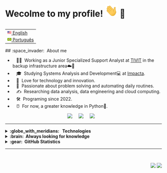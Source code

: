 # Wecolme to my profile! <img src="images/wave.gif" width="40" height="40"> 🎉

<table align="right">
 <tr><td><a href="README.md"><img src="images/us-flag.png" height="13"> English</a></td></tr>
 <tr><td><a href="README_pt.md"><img src="images/br-flag.png" height="13"> Português</a></td></tr>
</table>
<br>
<hr/>
## :space_invader: &nbsp;About me

- &nbsp;&nbsp;&nbsp;:technologist: &nbsp;Working as a Junior Specialized Support Analyst at [TIVIT](https://tivit.com) in the backup infrastructure area☁️💾
- &nbsp;&nbsp;&nbsp;🎓 &nbsp;Studying Systems Analysis and Development💻 at [Impacta](https://www.impacta.edu.br).
- &nbsp;&nbsp;&nbsp;:seedling: &nbsp;Love for technology and innovation.
- &nbsp;&nbsp;&nbsp;:heartbeat: &nbsp;Passionate about problem solving and automating daily routines.
- &nbsp;&nbsp;&nbsp;:writing_hand: &nbsp;Researching data analysis, data engineering and cloud computing.
- &nbsp;&nbsp;&nbsp;:hammer_and_wrench: &nbsp;Programing since 2022.
- &nbsp;&nbsp;&nbsp;⏰ &nbsp;For now, a greater knowledge in Python🐍.



<!-- REDES SOCIAIS -->
<p align="center">
  <a href="mailto:matheusrodrigueslima70@gmail.com" target="_blank"><img src="https://play-lh.googleusercontent.com/D1Dz2BjPYev_oyksKXsdtAS66a_2Ql-sklpzTnwR9lqnDG_P5lAJEtfR70FudJ0XMA=s48-rw" style='width: 28px' target="_blank"></a>&nbsp;&nbsp;&nbsp;&nbsp;
  <a href="https://www.instagram.com/math_rodrigues23/"><img src="https://img.shields.io/badge/instagram-%23dc2743.svg?&style=for-the-badge&logo=instagram&logoColor=white" /></a>&nbsp;&nbsp;&nbsp;&nbsp;
  <a href="https://www.linkedin.com/in/matheus-rodrigues-309b6921a/"><img src="https://img.shields.io/badge/linkedin-%230077B5.svg?&style=for-the-badge&logo=linkedin&logoColor=white" /></a>&nbsp;&nbsp;&nbsp;&nbsp;
</p>

<hr/>

<details>
  <summary><b>:globe_with_meridians: &nbsp; Technologies</b></summary>
  <br/>

![HTML5](https://img.shields.io/badge/HTML5-E34F26.svg?&style=flat&logo=html5&logoColor=white)&nbsp;
![CSS3](https://img.shields.io/badge/CSS3-%231572B6.svg?&style=flat&logo=css3&logoColor=white)&nbsp;
![Git](https://img.shields.io/badge/GIT-%23F05033.svg?&style=flat&logo=git&logoColor=white)&nbsp;
![GitHub](https://img.shields.io/badge/GITHUB-%23121011.svg?&style=flat&logo=github&logoColor=white)&nbsp;
![GitLab](https://img.shields.io/badge/GITLAB-%23181717.svg?&style=flat&logo=gitlab&logoColor=white)&nbsp;
![Docker](https://img.shields.io/badge/DOCKER-2496ED.svg?&style=flat&logo=docker&logoColor=white)&nbsp;
![LINUX](https://img.shields.io/badge/LINUX-FCC624?style=flat-square&logo=linux&logoColor=black)
![VSCode](https://img.shields.io/badge/VSCODE-007ACC.svg?&style=flat&logo=visual-studio-code)&nbsp;
![MVC Architecture](https://img.shields.io/badge/MVC-888888.svg?&style=flat&logoColor=white)&nbsp;
![SQL Server](https://img.shields.io/badge/SQL%20Server-FF6347.svg?&style=flat&logo=Microsoft%20SQL%20Server&logoColor=white)&nbsp;
![Python](https://img.shields.io/badge/PYTHON-3776AB.svg?&style=flat&logo=python&logoColor=white)&nbsp;

### Backup Tool's🛠️
![Commvault](https://img.shields.io/badge/Commvault-D90024.svg?&style=flat)
![Netbackup](https://img.shields.io/badge/Netbackup-006699.svg?&style=flat)
</details>

<details>
  <summary><b>:brain: &nbsp;Always looking for knowledge</b></summary>
  <br/>

![AWS](https://img.shields.io/badge/AMAZON%20AWS-232F3E.svg?&style=flat&logo=amazon-aws&logoColor=white)&nbsp;
![MySQL](https://img.shields.io/badge/MySQL-4479A1.svg?&style=flat&logo=MySQL&logoColor=white)


</details>


<!-- GITHUB STATUS -->
<details>
  <summary><b>:gear: &nbsp;GitHub Statistics</b></summary>
  <br/>
    <p align="center">
        <img height="137px" src="https://github-readme-streak-stats.herokuapp.com/?user=M4th2306&hide_border=true&theme=nightowl" />
    </p>
    <p align="center">
        <img height="137px" src="https://github-readme-stats.vercel.app/api?username=M4th2306&hide_title=true&hide_border=true&show_icons=true&include_all_commits=true&count_private=true&line_height=21&theme=nightowl" /> <img height="137px" src="https://github-readme-stats.vercel.app/api/top-langs/?username=M4th2306&hide=html&hide_title=true&hide_border=true&layout=compact&langs_count=8&theme=nightowl" />
    </p>
</details>
  <!-- THEMES: dark, radical, merko, gruvbox, tokyonight, onedark, cobalt, synthwave, highcontrast, dracula, nightowl -->

<hr/>
<br/>

<p align="right">
<img src="https://komarev.com/ghpvc/?username=M4th2306&style=plastic&label=Views"><img>
<img src="https://badges.pufler.dev/visits/M4th2306/M4th2306?color=black&logo=github" />
</p>
